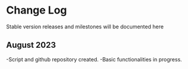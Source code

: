# Change Log
Stable version releases and milestones will be documented here

## August 2023
-Script and github repository created. 
-Basic functionalities in progress.